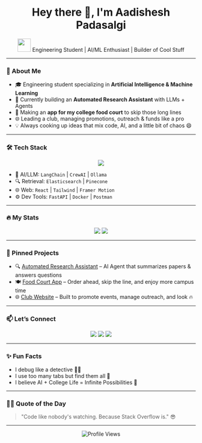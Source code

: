 <h1 align="center">Hey there 👋, I'm Aadishesh Padasalgi</h1>
<p align="center">
  <img src="https://media.giphy.com/media/hvRJCLFzcasrR4ia7z/giphy.gif" width="35" /> 
  Engineering Student | AI/ML Enthusiast | Builder of Cool Stuff
</p>

---

### 🚀 About Me

- 🎓 Engineering student specializing in **Artificial Intelligence & Machine Learning**
- 🤖 Currently building an **Automated Research Assistant** with LLMs + Agents
- 🍔 Making an **app for my college food court** to skip those long lines
- 🌐 Leading a club, managing promotions, outreach & funds like a pro
- 💡 Always cooking up ideas that mix code, AI, and a little bit of chaos 😄

---

### 🛠️ Tech Stack

<p align="center">
  <img src="https://skillicons.dev/icons?i=python,fastapi,react,tailwind,js,html,css,git,github,linux,vscode" />
</p>

- 🧠 AI/LLM: `LangChain` | `CrewAI` | `Ollama`
- 🔍 Retrieval: `Elasticsearch` | `Pinecone`
- 🌐 Web: `React` | `Tailwind` | `Framer Motion`
- ⚙️ Dev Tools: `FastAPI` | `Docker` | `Postman`

---

### 🔥 My Stats

<p align="center">
  <img src="https://github-readme-stats.vercel.app/api?username=toxicskulll&show_icons=true&theme=tokyonight" />
  <img src="https://github-readme-streak-stats.herokuapp.com?user=toxicskulll&theme=tokyonight&date_format=M%20j%5B%2C%20Y%5D" />
</p>

---

### 📌 Pinned Projects

- 🔍 [Automated Research Assistant](#) – AI Agent that summarizes papers & answers questions  
- 🍽️ [Food Court App](#) – Order ahead, skip the line, and enjoy more campus time  
- 🌐 [Club Website](#) – Built to promote events, manage outreach, and look 🔥

---

### 📫 Let’s Connect

<p align="center">
  <a href="https://www.linkedin.com/in/aadishesh-padasalgi/"><img src="https://img.shields.io/badge/LinkedIn-blue?logo=linkedin&style=for-the-badge" /></a>
  <a href="mailto:aadishesh05@gmail.com"><img src="https://img.shields.io/badge/Gmail-red?logo=gmail&style=for-the-badge" /></a>
  <a href="https://aadisheshpadasalgi.in"><img src="https://img.shields.io/badge/Portfolio-000?logo=vercel&style=for-the-badge" /></a>
</p>

---

### ✨ Fun Facts

- I debug like a detective 🕵️‍♂️  
- I use too many tabs but find them all 🧠  
- I believe AI + College Life = Infinite Possibilities 🚀

---

### 🧑‍💻 Quote of the Day

> "Code like nobody's watching. Because Stack Overflow is." 😎

---

<!-- Optional visitor badge -->
<p align="center">
  <img src="https://komarev.com/ghpvc/?username=aadisheshpadasalgi&style=flat-square&color=blue" alt="Profile Views" />
</p>
